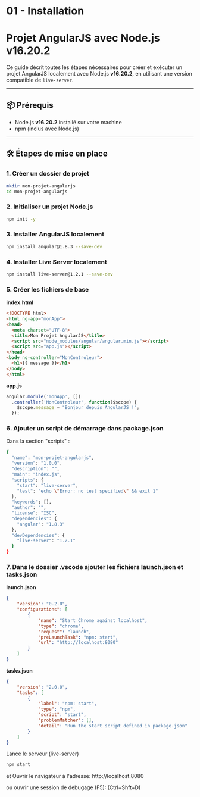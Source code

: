 # 01 - Installation
# Projet AngularJS avec Node.js v16.20.2

Ce guide décrit toutes les étapes nécessaires pour créer et exécuter un projet AngularJS localement avec Node.js **v16.20.2**, en utilisant une version compatible de `live-server`.

---

## 📦 Prérequis

- Node.js **v16.20.2** installé sur votre machine
- npm (inclus avec Node.js)

---

## 🛠️ Étapes de mise en place

### 1. Créer un dossier de projet
```bash
mkdir mon-projet-angularjs
cd mon-projet-angularjs
```
### 2. Initialiser un projet Node.js
```bash
npm init -y
```
### 3. Installer AngularJS localement
```bash
npm install angular@1.8.3 --save-dev
```
### 4. Installer Live Server localement
```bash
npm install live-server@1.2.1 --save-dev
```
### 5. Créer les fichiers de base
**index.html**
```html
<!DOCTYPE html>
<html ng-app="monApp">
<head>
  <meta charset="UTF-8">
  <title>Mon Projet AngularJS</title>
  <script src="node_modules/angular/angular.min.js"></script>
  <script src="app.js"></script>
</head>
<body ng-controller="MonControleur">
  <h1>{{ message }}</h1>
</body>
</html>
```
**app.js**
```javascript
angular.module('monApp', [])
  .controller('MonControleur', function($scope) {
    $scope.message = "Bonjour depuis AngularJS !";
  });
```
### 6. Ajouter un script de démarrage dans **package.json**
Dans la section "scripts" :
```bash
{
  "name": "mon-projet-angularjs",
  "version": "1.0.0",
  "description": "",
  "main": "index.js",
  "scripts": {
    "start": "live-server",
    "test": "echo \"Error: no test specified\" && exit 1"
  },
  "keywords": [],
  "author": "",
  "license": "ISC",
  "dependencies": {
    "angular": "1.8.3"
  },
  "devDependencies": {
    "live-server": "1.2.1"
  }
}
```
### 7. Dans le dossier .vscode ajouter les fichiers **launch.json** et **tasks.json**

**launch.json**
```json
{
    "version": "0.2.0",
    "configurations": [
        {
            "name": "Start Chrome against localhost",
            "type": "chrome",
            "request": "launch",
            "preLaunchTask": "npm: start",
            "url": "http://localhost:8080"            
        }
    ]
}
```
**tasks.json**
```json
{
    "version": "2.0.0",
    "tasks": [
        {
            "label": "npm: start",
            "type": "npm",
            "script": "start",
            "problemMatcher": [],
            "detail": "Run the start script defined in package.json"
        }
    ]
}
```
Lance le serveur (live-server)
```bash
npm start
```
et Ouvrir le navigateur à l'adresse:
http://localhost:8080

ou ouvrir une session de debugage (F5): (Ctrl+Shft+D)